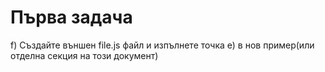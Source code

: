 # Първа задача

f) Създайте външен file.js файл и изпълнете точка e) в нов пример(или отделна секция на този документ)

